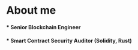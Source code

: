 # About me

#### * Senior Blockchain Engineer
#### * Smart Contract Security Auditor (Solidity, Rust)
